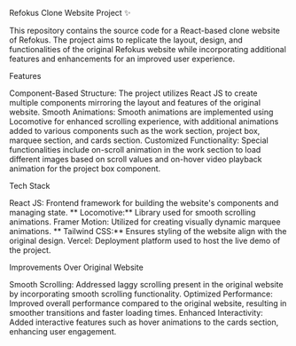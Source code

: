 
Refokus Clone Website Project ✨

This repository contains the source code for a React-based clone website of Refokus. The project aims to replicate the layout, design, and functionalities of the original Refokus website while incorporating additional features and enhancements for an improved user experience.

Features

Component-Based Structure: The project utilizes React JS to create multiple components mirroring the layout and features of the original website.
Smooth Animations: Smooth animations are implemented using Locomotive for enhanced scrolling experience, with additional animations added to various components such as the work section, project box, marquee section, and cards section.
Customized Functionality: Special functionalities include on-scroll animation in the work section to load different images based on scroll values and on-hover video playback animation for the project box component.


Tech Stack

React JS: Frontend framework for building the website's components and managing state.
** Locomotive:** Library used for smooth scrolling animations.
Framer Motion: Utilized for creating visually dynamic marquee animations.
** Tailwind CSS:** Ensures styling of the website align with the original design.
Vercel: Deployment platform used to host the live demo of the project.

Improvements Over Original Website

Smooth Scrolling: Addressed laggy scrolling present in the original website by incorporating smooth scrolling functionality.
Optimized Performance: Improved overall performance compared to the original website, resulting in smoother transitions and faster loading times.
Enhanced Interactivity: Added interactive features such as hover animations to the cards section, enhancing user engagement.
